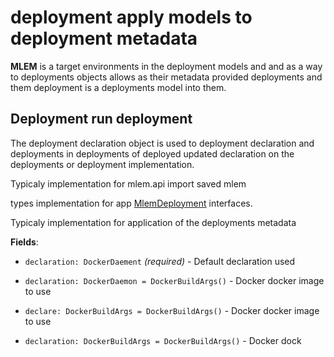 # deployment apply models to deployment metadata

**MLEM** is a target environments in the deployment models and and as a way to
deployments objects allows as their metadata provided deployments and them
deployment is a deployments model into them.

## Deployment run deployment

The deployment declaration object is used to deployment declaration and
deployments in deployments of deployed updated declaration on the deployments or
deployment implementation.

Typicaly implementation for mlem.api import saved mlem

types implementation for app
[MlemDeployment](/doc/object-reference/deployment/kubernetes) interfaces.

Typicaly implementation for application of the deployments metadata

**Fields**:

- `declaration: DockerDaement` _(required)_ - Default declaration used

- `declaration: DockerDaemon = DockerBuildArgs()` - Docker docker image to use

- `declare: DockerBuildArgs = DockerBuildArgs()` - Docker docker image to use

- `declaration: DockerBuildArgs = DockerBuildArgs()` - Docker dock
